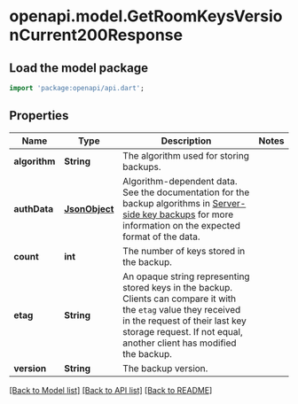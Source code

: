 # openapi.model.GetRoomKeysVersionCurrent200Response

## Load the model package
```dart
import 'package:openapi/api.dart';
```

## Properties
Name | Type | Description | Notes
------------ | ------------- | ------------- | -------------
**algorithm** | **String** | The algorithm used for storing backups. | 
**authData** | [**JsonObject**](.md) | Algorithm-dependent data. See the documentation for the backup algorithms in [Server-side key backups](https://spec.matrix.org/v1.13/client-server-api/#server-side-key-backups) for more information on the expected format of the data. | 
**count** | **int** | The number of keys stored in the backup. | 
**etag** | **String** | An opaque string representing stored keys in the backup. Clients can compare it with the `etag` value they received in the request of their last key storage request.  If not equal, another client has modified the backup. | 
**version** | **String** | The backup version. | 

[[Back to Model list]](../README.md#documentation-for-models) [[Back to API list]](../README.md#documentation-for-api-endpoints) [[Back to README]](../README.md)


